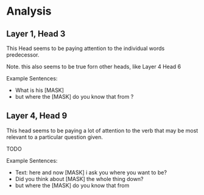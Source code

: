 # Analysis

## Layer 1, Head 3

This Head seems to be paying attention to the individual words predecessor. 

Note. this also seems to be true forn other heads, like Layer 4 Head 6

Example Sentences:
- What is his [MASK]
- but where the [MASK] do you know that from ?

## Layer 4, Head 9

This head seems to be paying a lot of attention to the verb that may be most relevant to a particular question given.


TODO

Example Sentences:
- Text: here and now [MASK] i ask you where you want to be?
- Did you think about [MASK] the whole thing down?
- but where the [MASK] do you know that from

